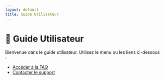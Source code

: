 ```yaml
---
layout: default
title: Guide Utilisateur
---
```


<link rel="stylesheet" href="styles.css">

# 📘 Guide Utilisateur

Bienvenue dans le guide utilisateur. Utilisez le menu ou les liens ci-dessous :

- [Accéder à la FAQ](faq.html)
- [Contacter le support](https://github.com/votre-org/votre-repo/issues)
